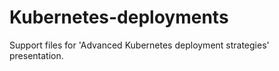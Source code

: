 # Kubernetes-deployments

Support files for 'Advanced Kubernetes deployment strategies' presentation.

